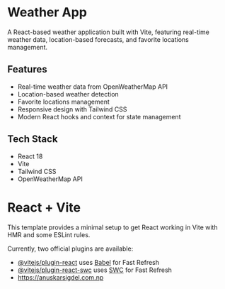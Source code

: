 # Weather App

A React-based weather application built with Vite, featuring real-time weather data, location-based forecasts, and favorite locations management.

## Features

- Real-time weather data from OpenWeatherMap API
- Location-based weather detection
- Favorite locations management
- Responsive design with Tailwind CSS
- Modern React hooks and context for state management

## Tech Stack

- React 18
- Vite
- Tailwind CSS
- OpenWeatherMap API

# React + Vite

This template provides a minimal setup to get React working in Vite with HMR and some ESLint rules.

Currently, two official plugins are available:

- [@vitejs/plugin-react](https://github.com/vitejs/vite-plugin-react/blob/main/packages/plugin-react/README.md) uses [Babel](https://babeljs.io/) for Fast Refresh
- [@vitejs/plugin-react-swc](https://github.com/vitejs/vite-plugin-react-swc) uses [SWC](https://swc.rs/) for Fast Refresh
- https://anuskarsigdel.com.np
